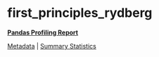 # first_principles_rydberg

[**Pandas Profiling Report**](https://epistasislab.github.io/pmlb/profile/first_principles_rydberg.html)

[Metadata](metadata.yaml) | [Summary Statistics](summary_stats.tsv)

